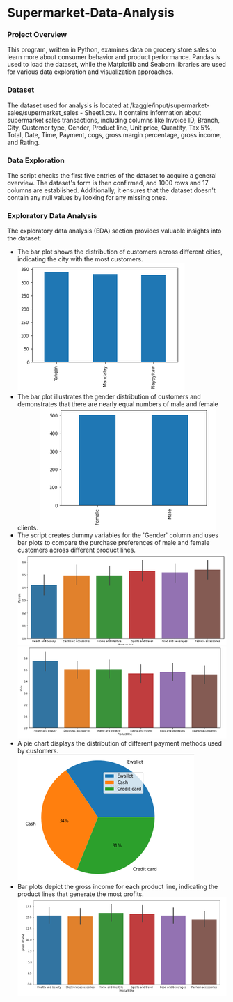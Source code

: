 # Supermarket-Data-Analysis

### Project Overview
This program, written in Python, examines data on grocery store sales to learn more about consumer behavior and product performance. Pandas is used to load the dataset, while the Matplotlib and Seaborn libraries are used for various data exploration and visualization approaches.

### Dataset 
The dataset used for analysis is located at /kaggle/input/supermarket-sales/supermarket_sales - Sheet1.csv. It contains information about supermarket sales transactions, including columns like Invoice ID, Branch, City, Customer type, Gender, Product line, Unit price, Quantity, Tax 5%, Total, Date, Time, Payment, cogs, gross margin percentage, gross income, and Rating.

### Data Exploration
The script checks the first five entries of the dataset to acquire a general overview. The dataset's form is then confirmed, and 1000 rows and 17 columns are established. Additionally, it ensures that the dataset doesn't contain any null values by looking for any missing ones.

### Exploratory Data Analysis
The exploratory data analysis (EDA) section provides valuable insights into the dataset:
* The bar plot shows the distribution of customers across different cities, indicating the city with the most customers.
 ![barplot](photos/barplot.PNG)
* The bar plot illustrates the gender distribution of customers and demonstrates that there are nearly equal numbers of male and female clients. 
 ![gender](photos/gender.PNG)
* The script creates dummy variables for the 'Gender' column and uses bar plots to compare the purchase preferences of male and female customers across different product lines.
 ![female](photos/barplot-female.PNG)
 ![male](photos/male_productline.PNG)
* A pie chart displays the distribution of different payment methods used by customers.
 ![payment](photos/payment.PNG)
* Bar plots depict the gross income for each product line, indicating the product lines that generate the most profits.
  ![income](photos/gross_income.PNG)
